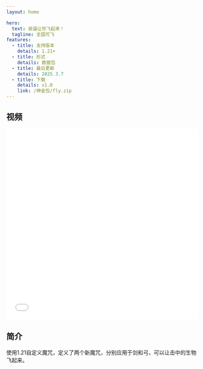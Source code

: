 ```yaml
---
layout: home

hero:
  text: 装逼让你飞起来！
  tagline: 全国可飞
features:
  - title: 支持版本
    details: 1.21+
  - title: 形式
    details: 数据包
  - title: 最后更新
    details: 2025.3.7
  - title: 下载
    details: v1.0
    link: /神金包/fly.zip
---
```


## 视频

<iframe src="//player.bilibili.com/player.html?bvid=BV1Ey9UY1Eos&autoplay=0" 
        frameborder="0" 
        width="100%" 
        height="500" 
        allowfullscreen="true">
</iframe>

## 简介
使用1.21自定义魔咒，定义了两个新魔咒，分别应用于剑和弓，可以让击中的生物飞起来。